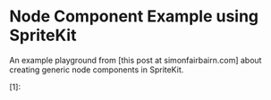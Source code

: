 # Node Component Example using SpriteKit

An example playground from [this post at simonfairbairn.com] about creating generic node components in SpriteKit.

[1]: 

